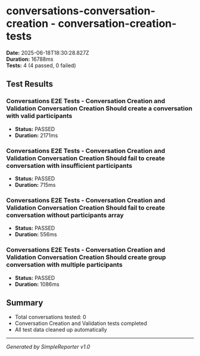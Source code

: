 # conversations-conversation-creation - conversation-creation-tests

**Date:** 2025-06-18T18:30:28.827Z  
**Duration:** 16788ms  
**Tests:** 4 (4 passed, 0 failed)

## Test Results


### Conversations E2E Tests - Conversation Creation and Validation Conversation Creation Should create a conversation with valid participants
- **Status:** PASSED
- **Duration:** 2171ms



### Conversations E2E Tests - Conversation Creation and Validation Conversation Creation Should fail to create conversation with insufficient participants
- **Status:** PASSED
- **Duration:** 715ms



### Conversations E2E Tests - Conversation Creation and Validation Conversation Creation Should fail to create conversation without participants array
- **Status:** PASSED
- **Duration:** 556ms



### Conversations E2E Tests - Conversation Creation and Validation Conversation Creation Should create group conversation with multiple participants
- **Status:** PASSED
- **Duration:** 1086ms



## Summary

- Total conversations tested: 0
- Conversation Creation and Validation tests completed
- All test data cleaned up automatically

---
*Generated by SimpleReporter v1.0*
